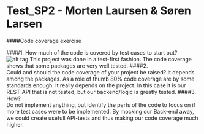 # Test_SP2 - Morten Laursen & Søren Larsen

####Code coverage exercise

####1. How much of the code is covered by test cases to start out?
![alt tag](https://cdn.discordapp.com/attachments/186575794011635712/286157123417669633/unknown.png)
This project was done in a test-first fashion. The code coverage shows that some packages are very well tested.
####2. Could and should the code coverage of your project be raised?
It depends among the packages. As a role of thumb 80% code coverage are by some standards enough. It really depends on the project.
In this case it is our REST-API that is not tested, but our backend/logic is greatly tested.
####3. How? Do not implement anything, but identify the parts of the code to focus on if more test cases were to be implemented.
By mocking our Back-end away, we could create usefull API-tests and thus making our code coverage much higher.
